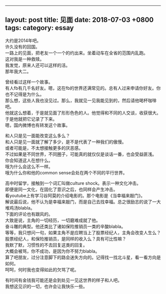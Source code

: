 
---
layout: post
title: 见面
date: 2018-07-03 +0800
tags:
category: essay
---

大约是2014年吧。  
许久没有的回国。  
一路上的见面，把老友一个一个的约出来。坐着动车在全省的范围内乱跑。  
这对我是一种救赎。  
我发觉，原来人还可以这样的活。  
那年我大二。

曾经看过这样一个故事。  
有人fb有几千名好友。嗯，这在fb的世界还满常见的。总有人过来申请你好友。你也不记得是为什么。  
那么想，这些人我也没见过。那么，我就见一见我能见到的，然后请他喝杯咖啡吧。  
他就这么想着，于是就见面了形形色色的人。他觉得和不同的人交谈，收获很大。  
于是他就把它记录了下来。  
嗯，国内微博也有转发这个故事。

和人只是见一面能改变这么多么？  
和人只是见一面就了解了多少，是不是代表了一种我们的傲慢。  
或者可能是，不太想接触更多的厌恶感。  
不过如果是不同世界，不同圈子，可能真的就仅仅是谈话一番，也会受益匪浅。  
你会知道这人在想什么。  
哦为什么会这么不一样。  
哦为什么你和他的common sense会处在两个不同的平行世界。

高中时留学，接触到一个词汇叫做culture shock。表示一种文化冲击。  
即便是同一文化，在固化了意识之后，也同样会产生冲击。  
看youtube上有学习谷阿莫的介绍电影的。那个电影是《当幸福来敲门》。  
解说最后说，他不认为是幸福来敲门，而是自己去找幸福。总之很励志的说了一大堆鸡汤blabla。  
下面的评论也有跟风的。  
大致是说，主角的一切经历，一切磨难成就了他。  
奋斗雕的典型。他还类比了诸如保险推销员一类的辛酸blabla。  
等等，我只想问一句，如果主角不是应聘当上了股票经纪人，主角会改变人生么？  
股票经纪人，和保险推销员，是同样的收入么？具有可比性嘛？   
我默了默，习惯性的不去回复这类的回复。  
大概会被骂，你不成功，是因为你不努力blabla。  
算了吧朋友，过分注意脚下的路会迷失方向的。记得找一找北斗星，看一看方向是如何。  
呵呵，何时我也变得如此的欠骂了呢。

有时间有金钱我可能还是会到处见一见这世界的样子和人吧。  
我想这见识的一切，也许会让我快乐一些。
